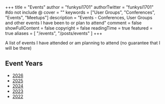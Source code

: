 +++
title = "Events"
author = "funkysi1701"
authorTwitter = "funkysi1701" #do not include @
cover = ""
keywords = ["User Groups", "Conferences", "Events", "Meetups"]
description = "Events - Conferences, User Groups and other events I have been to or plan to attend"
comment = false
showFullContent = false
copyright = false
readingTime = true
featured = true
aliases = [
    "/events",
    "/posts/events"
]
+++


A list of events I have attended or am planning to attend (no guarantee that I will be there)

## Event Years

- [2026](events-2026.md)
- [2025](events-2025.md)
- [2024](events-2024.md)
- [2023](events-2023.md)
- [2022](events-2022.md)
